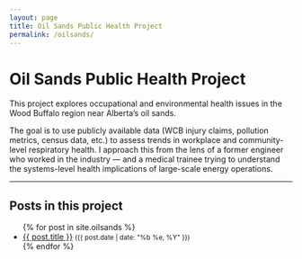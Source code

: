 ```yaml
---
layout: page
title: Oil Sands Public Health Project
permalink: /oilsands/
---
```


# Oil Sands Public Health Project

This project explores occupational and environmental health issues in the Wood Buffalo region near Alberta’s oil sands.

The goal is to use publicly available data (WCB injury claims, pollution metrics, census data, etc.) to assess trends in workplace and community-level respiratory health. I approach this from the lens of a former engineer who worked in the industry — and a medical trainee trying to understand the systems-level health implications of large-scale energy operations.

---

## Posts in this project

<ul>
{% for post in site.oilsands %}
  <li><a href="{{ post.url }}">{{ post.title }}</a> <small>({{ post.date | date: "%b %e, %Y" }})</small></li>
{% endfor %}
</ul>
